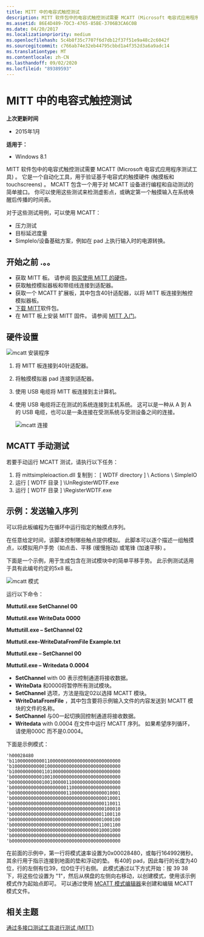 ```yaml
---
title: MITT 中的电容式触控测试
description: MITT 软件包中的电容式触控测试需要 MCATT (Microsoft 电容式应用程序测试工具) 。
ms.assetid: 86E4D489-7DC3-4765-85BE-3706B3CA6C0B
ms.date: 04/20/2017
ms.localizationpriority: medium
ms.openlocfilehash: 5c4b8f35c7707f6d7db12f37f51e9a48c2c6042f
ms.sourcegitcommit: c766ab74e32eb44795cbbd1a4f352d3a6a9adc14
ms.translationtype: MT
ms.contentlocale: zh-CN
ms.lasthandoff: 09/02/2020
ms.locfileid: "89389593"
---
```

# <a name="capacitive-touch-tests-in-mitt"></a>MITT 中的电容式触控测试


**上次更新时间**

-   2015年1月

**适用于：**

-   Windows 8.1

MITT 软件包中的电容式触控测试需要 MCATT (Microsoft 电容式应用程序测试工具) 。 它是一个自动化工具，用于验证基于电容式的触摸硬件 (触摸板和 touchscreens) 。 MCATT 包含一个用于对 MCATT 设备进行编程和自动测试的简单接口。 你可以使用这些测试来检测虚影点，或确定第一个触摸输入在系统唤醒后传播的时间表。

对于这些测试用例，可以使用 MCATT：

-   压力测试
-   目标延迟度量
-   SimpleIo/设备基础方案，例如在 pad 上执行输入时的电源转换。

## <a name="before-you-begin"></a>开始之前 .。。


-   获取 MITT 板。 请参阅 [购买使用 MITT 的硬件](./multi-interface-test-tool--mitt--.md)。
-   获取触控模拟器板和带缆线连接到适配器。
-   获取一个 MCATT 扩展板，其中包含40针适配器，以将 MITT 板连接到触控模拟器板。
-   [下载 MITT](/previous-versions/dn919810(v=vs.85))软件包。
-   在 MITT 板上安装 MITT 固件。 请参阅 [MITT 入门](./get-started-with-mitt---.md)。

## <a name="hardware-setup"></a>硬件设置


![mcatt 安装程序](images/mcatt-hardware-setup.png)

1.  将 MITT 板连接到40针适配器。
2.  将触摸模拟器 pad 连接到适配器。
3.  使用 USB 电缆将 MITT 板连接到主计算机。
4.  使用 USB 电缆将正在测试的系统连接到主机系统。 这可以是一种从 A 到 A 的 USB 电缆，也可以是一条连接在受测系统与受测设备之间的连接。

    ![mcatt 连接](images/mcatt-setup.png)

## <a name="mcatt-manual-tests"></a>MCATT 手动测试


若要手动运行 MCATT 测试，请执行以下任务：

1.  将 mittsimpleioaction.dll 复制到： \[ WDTF directory \] \\ Actions \\ SimpleIO
2.  运行 \[ WDTF 目录 \] \\UnRegisterWDTF.exe
3.  运行 \[ WDTF 目录 \] \\RegisterWDTF.exe

## <a name="example-sending-input-sequence"></a>示例：发送输入序列


可以将此板编程为在循环中运行指定的触摸点序列。

在任意给定时间，该脚本控制哪些触点提供模拟。 此脚本可以逐个描述一组触摸点，以模拟用户手势（如点击、平移 (缓慢拖动) 或笔锋 (加速平移) 。

下面是一个示例，用于生成包含在测试模块中的简单平移手势。 此示例测试适用于具有此编号约定的5x8 板。

![mcatt 模式](images/mcatt-pattern.png)

运行以下命令：

**Muttutil.exe SetChannel 00**

**Muttutil.exe WriteData 0000**

**Muttutill.exe – SetChannel 02**

**Muttutil.exe-WriteDataFromFile Example.txt**

**Muttutil.exe – SetChannel 00**

**Muttutil.exe – Writedata 0.0004**

-   **SetChannel** with 00 表示控制通道将接收数据。
-   **WriteData** 和0000将暂停所有测试模块。
-   **SetChannel** 选项，方法是指定02以选择 MCATT 模块。
-   **WriteDataFromFile** ，其中包含要将示例输入文件的内容发送到 MCATT 模块的文件的名称。
-   **SetChannel** 与00一起切换回控制通道将接收数据。
-   **Writedata** with 0.0004 在文件中运行 MCATT 序列。 如果希望序列循环，请使用000C 而不是0.0004。

下面是示例模式：

``` syntax
'h00028480
'b1100000000001100000000000000000000000000
'b1000000000001000000000000000000000000000
'b1000000000011010000000000000000000000000
'b0000000000010010000000000000000000000000
'b0000000000010010000011000000000000000000
'b0000000000000000000011000000000000000000
'b0000000000000000000011000000000000010001
'b0000000000000000000000000000000000010001
'b0000000000000000000000000000000000110011
'b0000000000000000000000000000000000100010
'b0000000000000000000000000000000001100110
'b0000000000000000000000000000000001000100
'b0000000000000000000000000000000011001100
'b0000000000000000000000000000000010001000
'b0000000000000000000000000000000000000000
'b0000000000000000000000000000000000000000
```

在前面的示例中，第一行将模式速率设置为0x00028480，或每行164992微秒。 其余行用于指示连接到地面的垫和浮动的垫。 有40的 pad，因此每行的长度为40位，行的左侧有位39，位0位于行右侧。 此模式通过以下方式开始：按 39 38 下，将这些位设置为 "1"，然后从棋盘的左侧向右移动，以创建模式，使用该示例模式作为起始点即可。 可以通过使用 [MCATT 模式编辑器](/previous-versions/dn919809(v=vs.85))来创建和编辑 MCATT 模式文件。

## <a name="related-topics"></a>相关主题
[通过多接口测试工具进行测试 (MITT) ](./testing-with-multi-interface-test-tool--mitt-.md)